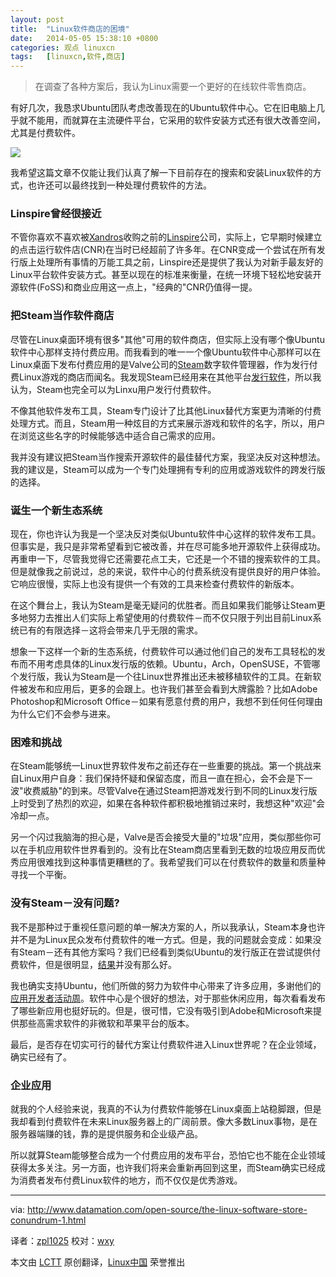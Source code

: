 ```yaml
---
layout: post
title:	"Linux软件商店的困境"
date:	2014-05-05 15:38:10 +0800 
categories:	观点 linuxcn 
tags:	[linuxcn,软件,商店]
---
```




> 
> 在调查了各种方案后，我认为Linux需要一个更好的在线软件零售商店。
> 
> 
> 


有好几次，我恳求Ubuntu团队考虑改善现在的Ubuntu软件中心。它在旧电脑上几乎就不能用，而就算在主流硬件平台，它采用的软件安装方式还有很大改善空间，尤其是付费软件。


![](/Asserts/Images//attachment/album/201405/05/153814cll578lacja77aia.png)


我希望这篇文章不仅能让我们认真了解一下目前存在的搜索和安装Linux软件的方式，也许还可以最终找到一种处理付费软件的方法。


### Linspire曾经很接近


不管你喜欢不喜欢被[Xandros](http://en.wikipedia.org/wiki/Xandros)收购之前的[Linspire](http://en.wikipedia.org/wiki/Linspire)公司，实际上，它早期时候建立的点击运行软件店(CNR)在当时已经超前了许多年。在CNR变成一个尝试在所有发行版上处理所有事情的万能工具之前，Linspire还是提供了我认为对新手最友好的Linux平台软件安装方式。甚至以现在的标准来衡量，在统一环境下轻松地安装开源软件(FoSS)和商业应用这一点上，"经典的"CNR仍值得一提。


### 把Steam当作软件商店


尽管在Linux桌面环境有很多"其他"可用的软件商店，但实际上没有哪个像Ubuntu软件中心那样支持付费应用。而我看到的唯一一个像Ubuntu软件中心那样可以在Linux桌面下发布付费应用的是Valve公司的[Steam](http://en.wikipedia.org/wiki/Steam_(software))数字软件管理器，作为发行付费Linux游戏的商店而闻名。我发现Steam已经用来在其他平台[发行软件](http://store.steampowered.com/software/)，所以我认为，Steam也完全可以为Linxu用户发行付费软件。


不像其他软件发布工具，Steam专门设计了比其他Linux替代方案更为清晰的付费处理方式。而且，Steam用一种炫目的方式来展示游戏和软件的名字，所以，用户在浏览这些名字的时候能够选中适合自己需求的应用。


我并没有建议把Steam当作搜索开源软件的最佳替代方案，我坚决反对这种想法。我的建议是，Steam可以成为一个专门处理拥有专利的应用或游戏软件的跨发行版的选择。


### 诞生一个新生态系统


现在，你也许认为我是一个坚决反对类似Ubuntu软件中心这样的软件发布工具。但事实是，我只是非常希望看到它被改善，并在尽可能多地开源软件上获得成功。再重申一下，尽管我觉得它还需要花点工夫，它还是一个不错的搜索软件的工具。但是就像我之前说过，总的来说，软件中心的付费系统没有提供良好的用户体验。它响应很慢，实际上也没有提供一个有效的工具来检查付费软件的新版本。


在这个舞台上，我认为Steam是毫无疑问的优胜者。而且如果我们能够让Steam更多地努力去推出人们实际上希望使用的付费软件－而不仅只限于列出目前Linux系统已有的有限选择－这将会带来几乎无限的需求。


想象一下这样一个新的生态系统，付费软件可以通过他们自己的发布工具轻松的发布而不用考虑具体的Linux发行版的依赖。Ubuntu，Arch，OpenSUSE，不管哪个发行版，我认为Steam是一个往Linux世界推出还未被移植软件的工具。在新软件被发布和应用后，更多的会跟上。也许我们甚至会看到大牌露脸？比如Adobe Photoshop和Microsoft Office－如果有愿意付费的用户，我想不到任何任何理由为什么它们不会参与进来。


### 困难和挑战


在Steam能够统一Linux世界软件发布之前还存在一些重要的挑战。第一个挑战来自Linux用户自身：我们保持怀疑和保留态度，而且一直在担心，会不会是下一波"收费威胁"的到来。尽管Valve在通过Steam把游戏发行到不同的Linux发行版上时受到了热烈的欢迎，如果在各种软件都积极地推销过来时，我想这种"欢迎"会冷却一点。


另一个闪过我脑海的担心是，Valve是否会接受大量的"垃圾"应用，类似那些你可以在手机应用软件世界看到的。没有比在Steam商店里看到无数的垃圾应用反而优秀应用很难找到这种事情更糟糕的了。我希望我们可以在付费软件的数量和质量种寻找一个平衡。


### 没有Steam－没有问题?


我不是那种过于重视任意问题的单一解决方案的人，所以我承认，Steam本身也许并不是为Linux民众发布付费软件的唯一方式。但是，我的问题就会变成：如果没有Steam－还有其他方案吗？我们已经看到类似Ubuntu的发行版正在尝试提供付费软件，但是很明显，[结果](http://developer.ubuntu.com/2013/04/top-10-ubuntu-app-downloads-for-march/)并没有那么好。


我也确实支持Ubuntu，他们所做的努力为软件中心带来了许多应用，多谢他们的[应用开发者活动周](http://developer.ubuntu.com/2013/12/ubuntu-app-developer-week-call-for-papers/)。软件中心是个很好的想法，对于那些休闲应用，每次看看发布了哪些新应用也挺好玩的。但是，很可惜，它没有吸引到Adobe和Microsoft来提供那些高需求软件的非微软和苹果平台的版本。


最后，是否存在切实可行的替代方案让付费软件进入Linux世界呢？在企业领域，确实已经有了。


### 企业应用


就我的个人经验来说，我真的不认为付费软件能够在Linux桌面上站稳脚跟，但是我却看到付费软件在未来Linux服务器上的广阔前景。像大多数Linux事物，是在服务器端赚的钱，靠的是提供服务和企业级产品。


所以就算Steam能够整合成为一个付费应用的发布平台，恐怕它也不能在企业领域获得太多关注。另一方面，也许我们将来会重新再回到这里，而Steam确实已经成为消费者发布付费Linux软件的地方，而不仅仅是优秀游戏。




---


via: <http://www.datamation.com/open-source/the-linux-software-store-conundrum-1.html>


译者：[zpl1025](https://github.com/zpl1025) 校对：[wxy](https://github.com/wxy)


本文由 [LCTT](https://github.com/LCTT/TranslateProject) 原创翻译，[Linux中国](http://linux.cn/) 荣誉推出
